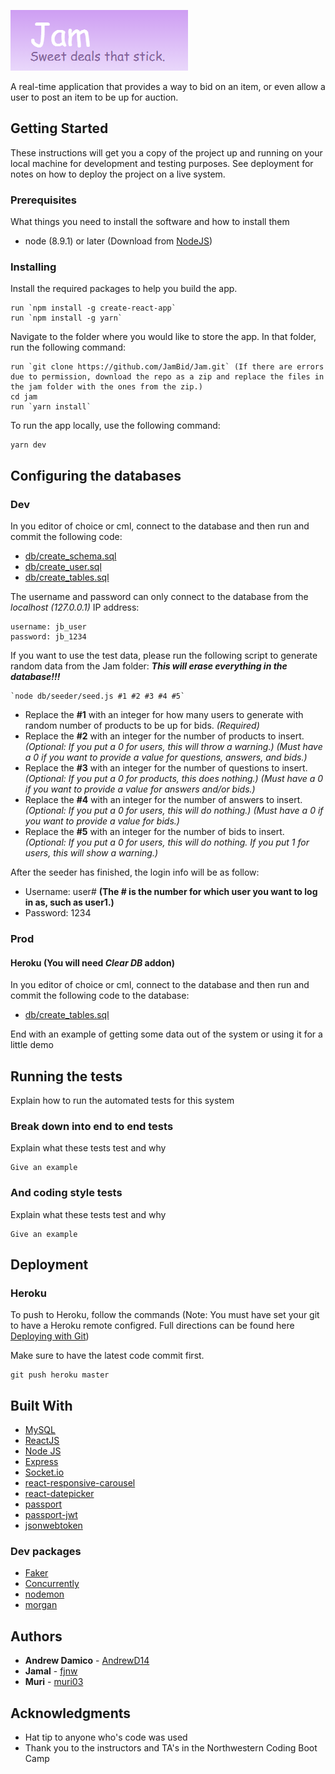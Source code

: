 ![alt text](JAM-logo.png "Jam Logo")

A real-time application that provides a way to bid on an item, or even allow a user to post an item to be up for auction.

## Getting Started

These instructions will get you a copy of the project up and running on your local machine for development and testing purposes. See deployment for notes on how to deploy the project on a live system.

### Prerequisites

What things you need to install the software and how to install them

* node (8.9.1) or later (Download from [NodeJS](https://nodejs.org/en/download/))

### Installing

Install the required packages to help you build the app.

```
run `npm install -g create-react-app`
run `npm install -g yarn`
```

Navigate to the folder where you would like to store the app. In that folder, run the following command:

```
run `git clone https://github.com/JamBid/Jam.git` (If there are errors due to permission, download the repo as a zip and replace the files in the jam folder with the ones from the zip.)
cd jam
run `yarn install`
```

To run the app locally, use the following command:
```
yarn dev
```

## Configuring the databases
### Dev

In you editor of choice or cml, connect to the database and then run and commit the following code:

* [db/create_schema.sql](db/create_schema.sql)
* [db/create_user.sql](db/create_user.sql)
* [db/create_tables.sql](db/create_tables.sql)


The username and password can only connect to the database from the *localhost (127.0.0.1)* IP address:
```
username: jb_user
password: jb_1234
```

If you want to use the test data, please run the following script to generate random data from the Jam folder:
**_This will erase everything in the database!!!_**
```
`node db/seeder/seed.js #1 #2 #3 #4 #5`
```
* Replace the **#1** with an integer for how many users to generate with random number of products to be up for bids. *(Required)*
* Replace the **#2** with an integer for the number of products to insert. *(Optional: If you put a 0 for users, this will throw a warning.) _(Must have a 0 if you want to provide a value for questions, answers, and bids.)_*
* Replace the **#3** with an integer for the number of questions to insert. *(Optional: If you put a 0 for products, this does nothing.) _(Must have a 0 if you want to provide a value for answers and/or bids.)_*
* Replace the **#4** with an integer for the number of answers to insert. *(Optional: If you put a 0 for users, this will do nothing.) _(Must have a 0 if you want to provide a value for bids.)_*
* Replace the **#5** with an integer for the number of bids to insert. *(Optional: If you put a 0 for users, this will do nothing. If you put 1 for users, this will show a warning.)*

After the seeder has finished, the login info will be as follow:
* Username: user# **(The # is the number for which user you want to log in as, such as user1.)**
* Password: 1234


### Prod

#### Heroku (You will need *Clear DB* addon)
In you editor of choice or cml, connect to the database and then run and commit the following code to the database:

* [db/create_tables.sql](db/create_tables.sql)


End with an example of getting some data out of the system or using it for a little demo

## Running the tests

Explain how to run the automated tests for this system

### Break down into end to end tests

Explain what these tests test and why

```
Give an example
```

### And coding style tests

Explain what these tests test and why

```
Give an example
```

## Deployment

### Heroku
To push to Heroku, follow the commands (Note: You must have set your git to have a Heroku remote configred. Full directions can be found here [Deploying with Git](https://devcenter.heroku.com/articles/git))

Make sure to have the latest code commit first.
```
git push heroku master
```

## Built With

* [MySQL](https://www.mysql.com/)
* [ReactJS](https://reactjs.org/)
* [Node JS](https://nodejs.org/en/)
* [Express](https://expressjs.com/)
* [Socket.io](https://socket.io/)
* [react-responsive-carousel](https://github.com/leandrowd/react-responsive-carousel)
* [react-datepicker](https://www.npmjs.com/package/react-datepicker)
* [passport](https://github.com/themikenicholson/passport)
* [passport-jwt](https://github.com/themikenicholson/passport-jwt)
* [jsonwebtoken](https://www.npmjs.com/package/jsonwebtoken)

### Dev packages
* [Faker](https://github.com/marak/Faker.js/)
* [Concurrently](https://github.com/kimmobrunfeldt/concurrently)
* [nodemon](https://nodemon.io/)
* [morgan](https://www.npmjs.com/package/morgan)

## Authors

* **Andrew Damico** - [AndrewD14](https://github.com/AndrewD14)
* **Jamal** - [fjnw](https://github.com/fjnw)
* **Muri** - [muri03](https://github.com/muri03)

## Acknowledgments

* Hat tip to anyone who's code was used
* Thank you to the instructors and TA's in the Northwestern Coding Boot Camp
